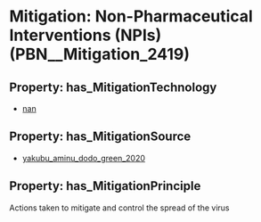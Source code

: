 # Mitigation: __Non-Pharmaceutical Interventions (NPIs)__ (PBN__Mitigation_2419)

## Property: has_MitigationTechnology

* [nan](../Technology/PBN__Technology_22)

## Property: has_MitigationSource

* [yakubu_aminu_dodo_green_2020](../Article/PBN__Article_290)

## Property: has_MitigationPrinciple

Actions taken to mitigate and control the spread of the virus

